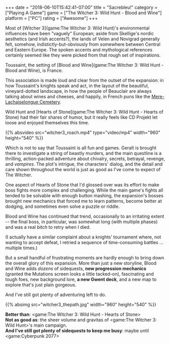 +++
date = "2018-06-10T15:42:41-07:00"
title = "Sacrebleu!"
category = ["Playing A Game"]
game = ["The Witcher 3: Wild Hunt - Blood and Wine"]
platform = ["PC"]
rating = ["Awesome"]
+++

Most of [Witcher 3](game:The Witcher 3: Wild Hunt)'s environmental influences have been "vaguely" European; aside from Skellige's nordic aesthetics (and Irish accents?), the lands of Velen and Novigrad generally felt, somehow, indistictly-but-obviously from somewhere between Central and Eastern Europe.  The spoken accents and mythological references certainly seemed like they were picked from that rough set of inspirations.

Toussaint, the setting of [Blood and Wine](game:The Witcher 3: Wild Hunt - Blood and Wine), is France.

This association is made loud and clear from the outset of the expansion: in how Toussaint's knights speak and act, in the layout of the beautiful, vineyard-dotted landscape, in how the people of Beauclair are always talking about wines and cheeses, and happily, in French puns like the <a href="http://witcher.wikia.com/wiki/M%C3%A8re-Lachaiselongue_Cemetery">Mere-Lachaiselongue Cemetery</a>.

Wild Hunt and [Hearts of Stone](game:The Witcher 3: Wild Hunt - Hearts of Stone) had their fair shares of humor, but it really feels like CD Projekt let loose and enjoyed themselves this time.

{{% absvideo src="witcher3_roach.mp4" type="video/mp4" width="960" height="540" %}}

Which is not to say that Toussaint is all fun and games.  Geralt is brought there to investigate a string of beastly murders, and the main questline is a thrilling, action-packed adventure about chivalry, secrets, betrayal, revenge, and <i>vampires</i>.  The plot's intrigue, the characters' dialog, and the detail and care shown throughout the world is just as good as I've come to expect of The Witcher.

One aspect of Hearts of Stone that I'd glossed over was its effort to make boss fights more complex and challenging.  While the main game's fights all tended to be solvable with enough button mashing, the expansion's bosses brought new mechanics that forced me to learn patterns, become better at dodging, and sometimes even solve a puzzle or riddle.

Blood and Wine has continued that trend, occasionally to an irritating extent -- the final boss, in particular, was somewhat long (with multiple phases) and was a real <i>bitch</i> to retry when I died.

(I actually have a similar complaint about a knights' tournament where, not wanting to accept defeat, I retried a sequence of time-consuming battles ... multiple times.)

But a small handful of frustrating moments are hardly enough to bring down the overall glory of this expansion.  More than just a new storyline, Blood and Wine adds <i>dozens</i> of sidequests, <b>new progression mechanics</b> (granted the Mutations screen looks a little tacked-on), fascinating and tough foes, new background lore, <b>a new Gwent deck</b>, and a new map to explore that's just plain gorgeous.

And I've still got plenty of adventuring left to do.

{{% absimg src="witcher3_thepath.jpg" width="960" height="540" %}}

<b>Better than</b>: <game:The Witcher 3: Wild Hunt - Hearts of Stone>  
<b>Not as good as</b>: the sheer volume and gravitas of <game:The Witcher 3: Wild Hunt>'s main campaign.  
<b>And I've still got plenty of sidequests to keep me busy</b>: maybe until <game:Cyberpunk 2077>
